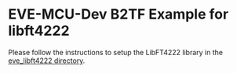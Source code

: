 # EVE-MCU-Dev B2TF Example for libft4222

Please follow the instructions to setup the LibFT4222 library in the [eve_libft4222 directory](../../../ports/eve_libft4222/README.md).
